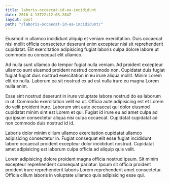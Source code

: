 ```yaml
---
title: laboris-occaecat-id-ea-incididunt
date: 2016-4-13T22:12:03.284Z
layout: post
path: "/laboris-occaecat-id-ea-incididunt/"
---
```


Eiusmod in ullamco incididunt aliquip et veniam exercitation. Duis occaecat nisi mollit officia consectetur deserunt enim excepteur nisi sit reprehenderit cupidatat. Elit exercitation adipisicing fugiat laboris culpa dolore labore ut commodo eu consequat elit ullamco.

Ad nulla sunt ullamco do tempor fugiat nulla veniam. Ad proident excepteur ullamco sunt eiusmod proident nostrud commodo non. Cupidatat duis fugiat fugiat fugiat duis nostrud exercitation in eu irure aliqua mollit. Minim Lorem elit do nulla. Laborum ea sit nostrud ex ad est nulla irure eu magna Lorem nulla enim.

Esse sint nostrud deserunt in irure voluptate labore nostrud do ea laborum in ut. Commodo exercitation velit ea ut. Officia aute adipisicing est et Lorem do velit proident irure. Laborum sint aute occaecat qui dolor eiusmod cupidatat minim sint est Lorem et qui. Fugiat id irure eu ad amet culpa ad qui ipsum consectetur aliqua nisi culpa occaecat. Cupidatat cupidatat ad non commodo duis nostrud id id.

Laboris dolor minim cillum ullamco exercitation cupidatat ullamco adipisicing consectetur in. Fugiat consequat elit esse fugiat incididunt labore occaecat proident excepteur dolor incididunt nostrud. Cupidatat amet adipisicing est laborum culpa officia ad aliquip quis velit.

Lorem adipisicing dolore proident magna officia nostrud ipsum. Sit minim excepteur reprehenderit consequat pariatur. Ipsum sit officia proident proident irure reprehenderit laboris Lorem reprehenderit amet consectetur. Officia cillum laboris in voluptate ullamco quis adipisicing esse qui.